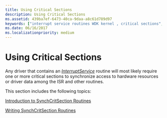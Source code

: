```yaml
---
title: Using Critical Sections
description: Using Critical Sections
ms.assetid: 439ba7ef-6473-40ca-9daa-a8c61d789d97
keywords: ["interrupt service routines WDK kernel , critical sections", "ISRs WDK kernel , critical sections", "InterruptService", "synchronization WDK kernel , interrupts"]
ms.date: 06/16/2017
ms.localizationpriority: medium
---
```


# Using Critical Sections





Any driver that contains an [*InterruptService*](https://msdn.microsoft.com/library/windows/hardware/ff547958) routine will most likely require one or more critical sections to synchronize access to hardware resources or driver data among the ISR and other routines.

This section includes the following topics:

[Introduction to SynchCritSection Routines](introduction-to-synchcritsection-routines.md)

[Writing SynchCritSection Routines](writing-synchcritsection-routines.md)

 

 




